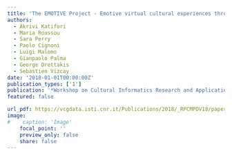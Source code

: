 ```yaml
---
title: 'The EMOTIVE Project - Emotive virtual cultural experiences through personalized storytelling'
authors:
  - Akrivi Katifori
  - Maria Roussou
  - Sara Perry
  - Paolo Cignoni
  - Luigi Malomo
  - Gianpaolo Palma
  - George Drettakis
  - Sebastien Vizcay
date: '2018-01-01T00:00:00Z'
publication_types: ['1']
publication: '*Workshop on Cultural Informatics Research and Applications, co-located with the International Conference on Digital Heritage, CIRA@EuroMed 2018*'
featured: false

url_pdf: https://vcgdata.isti.cnr.it/Publications/2018/_RPCMPDV18/paper2.pdf
image:
#    caption: 'Image'
    focal_point: ''
    preview_only: false
    share: false
---
```

